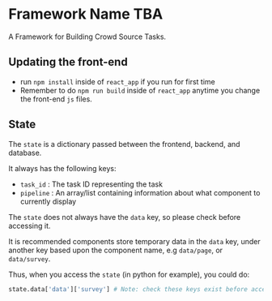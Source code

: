 # Framework Name TBA
A Framework for Building Crowd Source Tasks.


## Updating the front-end
- run `npm install` inside of `react_app` if you run for first time
- Remember to do `npm run build` inside of `react_app` anytime you change the front-end `js` files.


## State
The `state` is a dictionary passed between the frontend, backend, and database.

It always has the following keys:
- `task_id` : The task ID representing the task
- `pipeline` : An array/list containing information about what component to currently display

The `state` does not always have the `data` key, so please check before accessing it. 

It is recommended components store temporary data in the `data` key, under another key based upon the component name, e.g `data/page`, or `data/survey`.

Thus, when you access the `state` (in python for example), you could do:

```python
state.data['data']['survey'] # Note: check these keys exist before accessing!
```

